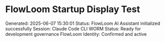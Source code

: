 # FlowLoom Startup Display Test
Generated: 2025-06-07 15:30:01
Status: FlowLoom AI Assistant initialized successfully
Session: Claude Code CLI
WORM Status: Ready for development governance
FlowLoom Identity: Confirmed and active